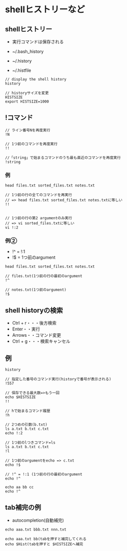 # shellヒストリーなど

## shellヒストリー

* 実行コマンドは保存される

* ~/.bash_history
* ~/.history
* ~/.histfile

```
// display the shell history
history

// historyサイズを変更
HISTSIZE
export HISTSIZE=1000
```

## !コマンド

```
// ライン番号Nを再度実行
!N

// 1つ前のコマンドを再度実行
!!

//「string」で始まるコマンドのうち最も直近のコマンドを再度実行
!string
```

### 例

```
head files.txt sorted_files.txt notes.txt

// 1つ前の行の全てのコマンドを再実行
// => head files.txt sorted_files.txt notes.txtに等しい
!!


// 1つ前の行の第2 argumentのみ実行
// => vi sorted_files.txtに等しい
vi !:2

```

### 例② 
* !^ = !:1
* !$ = 1つ前のargument


```
head files.txt sorted_files.txt notes.txt

// files.txt(1つ前の行の最初のargument
!^

// notes.txt(1つ前のargument)
!$
```

## shell historyの検索
* Ctrl + r・・・後方検索
* Enter・・実行
* Arrows・・コマンド変更
* Ctrl + g・・・検索キャンセル


## 例

```
history

// 指定した番号のコマンド実行(historyで番号が表示される)
!557

// 保存できる最大数=>もう一回
echo $HISTSIZE
!!

// hで始まるコマンド履歴
!h

// 2つめの引数(b.txt)
ls a.txt b.txt c.txt
echo !:2

// 1つ前のlつきコマンド=ls
ls a.txt b.txt c.txt
!l

// 1つ前のargumentをecho => c.txt
echo !$

// !^ = !:1 (1つ前の行の最初のargument
echo !^

echo aa bb cc
echo !^
```

## tab補完の例

* autocompletion(自動補完)

```
echo aaa.txt bbb.txt nnn.txt

echo aaa.txt bb(tabを押すと補完してくれる
echo $Hist(tabを押すと $HISTSIZEへ補完
```
